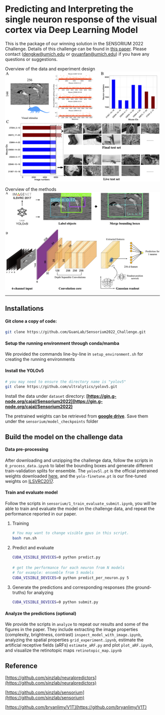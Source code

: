 # **Predicting and Interpreting the single neuron response of the visual cortex via Deep Learning Model**

This is the package of our winning solution in the SENSORIUM 2022 Challenge. Details of this challenge can be found in [this paper](https://arxiv.org/abs/2206.08666). Please contact ([dengkw@umich.edu](mailto:dengkw@umich.edu) or [gyuanfan@umich.edu](mailto:gyuanfan@umich.edu)) if you have any questions or suggestions.

Overview of the data and experiment design
![Figure1](figs/Figure1.png?raw=true "Title")

Overview of the methods
![Figure2](figs/Figure2.png?raw=true "Title")

---

## Installations

#### Git clone a copy of code:

```bash
git clone https://github.com/GuanLab/Sensorium2022_Challenge.git
```

#### Setup the running environment through conda/mamba  
We provided the commands line-by-line in `setup_environment.sh` for creating the running environments

#### Install the YOLOv5

```bash
# you may need to ensure the directory name is "yolov5"
git clone https://github.com/ultralytics/yolov5.git
```

Install the data under `dataset` directory: **[https://gin.g-node.org/cajal/Sensorium2022](https://gin.g-node.org/cajal/Sensorium2022)**

The pretrained weights can be retrieved from **[google drive](https://drive.google.com/drive/folders/1hJH21PAg7ljI1B_FF-psoxZn2d-D9kKM?usp=sharing)**. Save them under the `sensorium/model_checkpoints` folder

## Build the model on the challenge data

#### Data pre-processing

After downloading and unzipping the challenge data, follow the scripts in `0_process_data.ipynb` to label the bounding boxes and generate different train-validation splits for ensemble. The `yolov5l.pt` is the official pretrained weights downloaded [here](https://github.com/ultralytics/yolov5/releases/download/v7.0/yolov5l.pt), and the `yolo-finetune.pt` is our fine-tuned weights on [ILSVRC2017](https://www.kaggle.com/c/imagenet-object-localization-challenge).

#### Train and evaluate model

Follow the scripts in `sensorium/1_train_evaluate_submit.ipynb`, you will be able to train and evaluate the model on the challenge data, and repeat the performance reported in our paper.

1. Training

   ```bash
   # You may want to change visible gpus in this script.
   bash run.sh
   ```
2. Predict and evaluate

   ```bash
   CUDA_VISIBLE_DEVICES=0 python predict.py

   # get the performance for each neuron from N models
   # for example: ensemble from 5 models
   CUDA_VISIBLE_DEVICES=0 python predict_per_neuron.py 5 
   ```
3. Generate the predictions and corresponding responses (the ground-truths) for analyzing

   ```bash
   CUDA_VISIBLE_DEVICES=0 python submit.py
   ```

#### Analyze the predictions (optional)

We provide the scripts in `analyze` to repeat our results and some of the figures in the paper. They include extracting the image properties (complexity, brightness, contrast) `inspect_model_with_image.ipynb`, analyzing the spatial properties `grid_experiment.ipynb`, estimate the artificial receptive fields (aRFs) `estimate_aRF.py` and plot `plot_aRF.ipynb`, and visualize the retinotopic maps `retinotopic_map.ipynb`

## Reference

[https://github.com/sinzlab/neuralpredictors](https://github.com/sinzlab/neuralpredictors)

[https://github.com/sinzlab/sensorium](https://github.com/sinzlab/sensorium)

[https://github.com/bryanlimy/V1T](https://github.com/bryanlimy/V1T)
